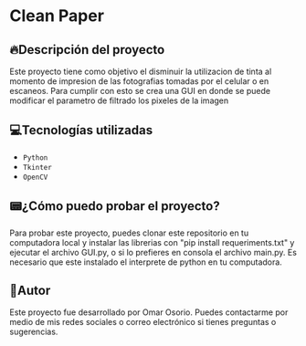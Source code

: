 # Clean Paper



## :fire:Descripción del proyecto
Este proyecto tiene como objetivo el disminuir la utilizacion de tinta al momento de impresion de las fotografias tomadas por el celular o en escaneos. Para cumplir con esto se crea una GUI en donde se puede modificar el parametro de filtrado los pixeles de la imagen 

## :computer:Tecnologías utilizadas
- `Python`
- `Tkinter`
- `OpenCV`

## :pager:¿Cómo puedo probar el proyecto?
Para probar este proyecto, puedes clonar este repositorio en tu computadora local y instalar las librerias con "pip install requeriments.txt" y ejecutar el archivo GUI.py, o si lo prefieres en consola el archivo main.py. Es necesario que este instalado el interprete de python en tu computadora.

## :construction_worker:Autor
Este proyecto fue desarrollado por Omar Osorio. Puedes contactarme por medio de mis redes sociales o correo electrónico si tienes preguntas o sugerencias.
